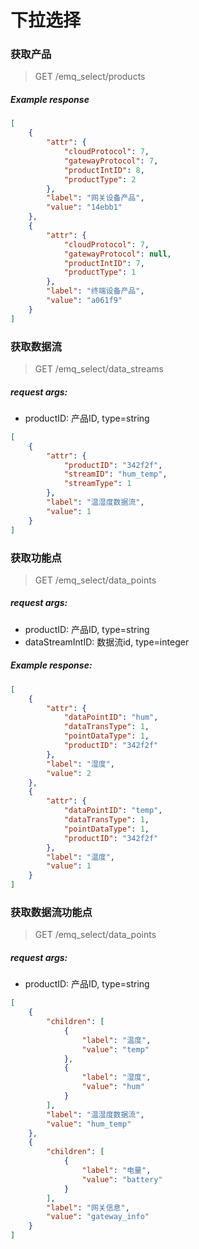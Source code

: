 # 下拉选择

### 获取产品
> GET /emq_select/products
##### Example response
```json
[
    {
        "attr": {
            "cloudProtocol": 7,
            "gatewayProtocol": 7,
            "productIntID": 8,
            "productType": 2
        },
        "label": "网关设备产品",
        "value": "14ebb1"
    },
    {
        "attr": {
            "cloudProtocol": 7,
            "gatewayProtocol": null,
            "productIntID": 7,
            "productType": 1
        },
        "label": "终端设备产品",
        "value": "a061f9"
    }
]
```

### 获取数据流
> GET /emq_select/data_streams
##### request args:
* productID:  产品ID, type=string
```json
[
    {
        "attr": {
            "productID": "342f2f",
            "streamID": "hum_temp",
            "streamType": 1
        },
        "label": "温湿度数据流",
        "value": 1
    }
]
```

### 获取功能点
> GET /emq_select/data_points
##### request args:
* productID:  产品ID, type=string
* dataStreamIntID: 数据流id, type=integer
##### Example response:
```json
[
    {
        "attr": {
            "dataPointID": "hum",
            "dataTransType": 1,
            "pointDataType": 1,
            "productID": "342f2f"
        },
        "label": "湿度",
        "value": 2
    },
    {
        "attr": {
            "dataPointID": "temp",
            "dataTransType": 1,
            "pointDataType": 1,
            "productID": "342f2f"
        },
        "label": "温度",
        "value": 1
    }
]
```

### 获取数据流功能点
> GET /emq_select/data_points
##### request args:
* productID:  产品ID, type=string
```json
[
    {
        "children": [
            {
                "label": "温度",
                "value": "temp"
            },
            {
                "label": "湿度",
                "value": "hum"
            }
        ],
        "label": "温湿度数据流",
        "value": "hum_temp"
    },
    {
        "children": [
            {
                "label": "电量",
                "value": "battery"
            }
        ],
        "label": "网关信息",
        "value": "gateway_info"
    }
]
```

